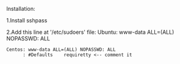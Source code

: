 Installation:

1.Install sshpass 

2.Add this line at '/etc/sudoers' file:
	Ubuntu: www-data ALL=(ALL) NOPASSWD: ALL
	
	Centos: www-data ALL=(ALL) NOPASSWD: ALL
	      : #Defaults    requiretty <-- comment it


